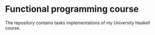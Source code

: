 # Functional programming course

The repository contains tasks implementations of 
my University Haskell course.
